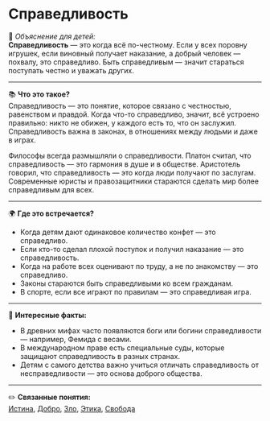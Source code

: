 # Справедливость

👶 *Объяснение для детей:*  
**Справедливость** — это когда всё по-честному. Если у всех поровну игрушек, если виновный получает наказание, а добрый человек — похвалу, это справедливо. Быть справедливым — значит стараться поступать честно и уважать других.

---

📚 **Что это такое?**  
Справедливость — это понятие, которое связано с честностью, равенством и правдой. Когда что-то справедливо, значит, всё устроено правильно: никто не обижен, у каждого есть то, что он заслужил. Справедливость важна в законах, в отношениях между людьми и даже в играх.

Философы всегда размышляли о справедливости. Платон считал, что справедливость — это гармония в душе и в обществе. Аристотель говорил, что справедливость — это когда люди получают по заслугам. Современные юристы и правозащитники стараются сделать мир более справедливым для всех.

---

🌍 **Где это встречается?**

* Когда детям дают одинаковое количество конфет — это справедливо.
* Если кто-то сделал плохой поступок и получил наказание — это справедливость.
* Когда на работе всех оценивают по труду, а не по знакомству — это справедливо.
* Законы стараются быть справедливыми ко всем гражданам.
* В спорте, если все играют по правилам — это справедливая игра.

---

🧠 **Интересные факты:**

* В древних мифах часто появляются боги или богини справедливости — например, Фемида с весами.
* В международном праве есть специальные суды, которые защищают справедливость в разных странах.
* Детям с самого детства важно учиться отличать справедливость от несправедливости — это основа доброго общества.

---

✏️ **Связанные понятия:**  
[Истина](./Истина.md), [Добро](./Добро.md), [Зло](./Зло.md), [Этика](./Этика.md), [Свобода](./Свобода.md)
